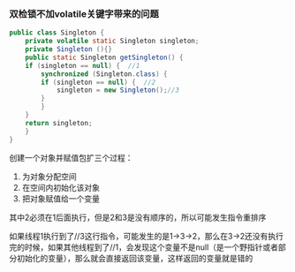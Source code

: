 ### 双检锁不加volatile关键字带来的问题

```java
public class Singleton {  
    private volatile static Singleton singleton;  
    private Singleton (){}  
    public static Singleton getSingleton() {  
    if (singleton == null) {  //1
        synchronized (Singleton.class) {  
        if (singleton == null) {  //2
            singleton = new Singleton();//3  
        }  
        }  
    }  
    return singleton;  
    }  
}
```



创建一个对象并赋值包扩三个过程：

1. 为对象分配空间
2. 在空间内初始化该对象
3. 把对象赋值给一个变量

其中2必须在1后面执行，但是2和3是没有顺序的，所以可能发生指令重排序

如果线程1执行到了//3这行指令，可能发生的是1->3->2，那么在3->2还没有执行完的时候，如果其他线程到了//1，会发现这个变量不是null（是一个野指针或者部分初始化的变量），那么就会直接返回该变量，这样返回的变量就是错的